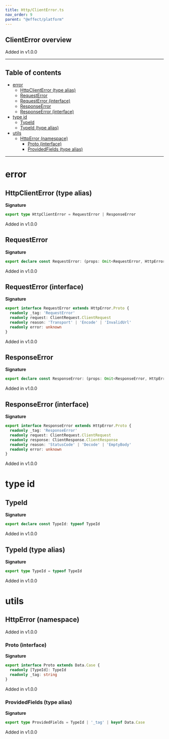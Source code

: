 ```yaml
---
title: Http/ClientError.ts
nav_order: 9
parent: "@effect/platform"
---
```


## ClientError overview

Added in v1.0.0

---

<h2 class="text-delta">Table of contents</h2>

- [error](#error)
  - [HttpClientError (type alias)](#httpclienterror-type-alias)
  - [RequestError](#requesterror)
  - [RequestError (interface)](#requesterror-interface)
  - [ResponseError](#responseerror)
  - [ResponseError (interface)](#responseerror-interface)
- [type id](#type-id)
  - [TypeId](#typeid)
  - [TypeId (type alias)](#typeid-type-alias)
- [utils](#utils)
  - [HttpError (namespace)](#httperror-namespace)
    - [Proto (interface)](#proto-interface)
    - [ProvidedFields (type alias)](#providedfields-type-alias)

---

# error

## HttpClientError (type alias)

**Signature**

```ts
export type HttpClientError = RequestError | ResponseError
```

Added in v1.0.0

## RequestError

**Signature**

```ts
export declare const RequestError: (props: Omit<RequestError, HttpError.ProvidedFields>) => RequestError
```

Added in v1.0.0

## RequestError (interface)

**Signature**

```ts
export interface RequestError extends HttpError.Proto {
  readonly _tag: 'RequestError'
  readonly request: ClientRequest.ClientRequest
  readonly reason: 'Transport' | 'Encode' | 'InvalidUrl'
  readonly error: unknown
}
```

Added in v1.0.0

## ResponseError

**Signature**

```ts
export declare const ResponseError: (props: Omit<ResponseError, HttpError.ProvidedFields>) => ResponseError
```

Added in v1.0.0

## ResponseError (interface)

**Signature**

```ts
export interface ResponseError extends HttpError.Proto {
  readonly _tag: 'ResponseError'
  readonly request: ClientRequest.ClientRequest
  readonly response: ClientResponse.ClientResponse
  readonly reason: 'StatusCode' | 'Decode' | 'EmptyBody'
  readonly error: unknown
}
```

Added in v1.0.0

# type id

## TypeId

**Signature**

```ts
export declare const TypeId: typeof TypeId
```

Added in v1.0.0

## TypeId (type alias)

**Signature**

```ts
export type TypeId = typeof TypeId
```

Added in v1.0.0

# utils

## HttpError (namespace)

Added in v1.0.0

### Proto (interface)

**Signature**

```ts
export interface Proto extends Data.Case {
  readonly [TypeId]: TypeId
  readonly _tag: string
}
```

Added in v1.0.0

### ProvidedFields (type alias)

**Signature**

```ts
export type ProvidedFields = TypeId | '_tag' | keyof Data.Case
```

Added in v1.0.0
